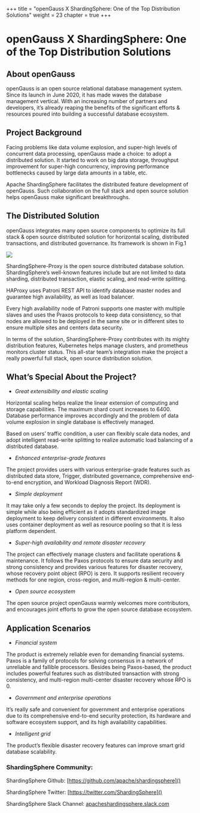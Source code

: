 +++
title = "openGauss X ShardingSphere: One of the Top Distribution Solutions"
weight = 23
chapter = true
+++

# openGauss X ShardingSphere: One of the Top Distribution Solutions

## About openGauss

openGauss is an open source relational database management system. Since its launch in June 2020, it has made waves the database management vertical. With an increasing number of partners and developers, it’s already reaping the benefits of the significant efforts & resources poured into building a successful database ecosystem.

## Project Background

Facing problems like data volume explosion, and super-high levels of concurrent data processing, openGauss made a choice: to adopt a distributed solution. It started to work on big data storage, throughput improvement for super-high concurrency, improving performance bottlenecks caused by large data amounts in a table, etc.

Apache ShardingSphere facilitates the distributed feature development of openGauss. Such collaboration on the full stack and open source solution helps openGauss make significant breakthroughs.

## The Distributed Solution

openGauss integrates many open source components to optimize its full stack & open source distributed solution for horizontal scaling, distributed transactions, and distributed governance. Its framework is shown in Fig.1

![](../../static/img/Blog_23_img_1_The_Structure_of_the_ShardingSphere_)

ShardingSphere-Proxy is the open source distributed database solution. ShardingSphere’s well-known features include but are not limited to data sharding, distributed transaction, elastic scaling, and read-write splitting.

HAProxy uses Patroni REST API to identify database master nodes and guarantee high availability, as well as load balancer.

Every high availability node of Patroni supports one master with multiple slaves and uses the Praxos protocols to keep data consistency, so that nodes are allowed to be deployed in the same site or in different sites to ensure multiple sites and centers data security.

In terms of the solution, ShardingSphere-Proxy contributes with its mighty distribution features, Kubernetes helps manage clusters, and prometheus monitors cluster status. This all-star team’s integration make the project a really powerful full stack, open source distribution solution.

## What’s Special About the Project?

* *Great extensibility and elastic scaling*

Horizontal scaling helps realize the linear extension of computing and storage capabilities. The maximum shard count increases to 6400. Database performance improves accordingly and the problem of data volume explosion in single database is effectively managed.

Based on users’ traffic condition, a user can flexibly scale data nodes, and adopt intelligent read-write splitting to realize automatic load balancing of a distributed database.

* *Enhanced enterprise-grade features*

The project provides users with various enterprise-grade features such as distributed data store, Trigger, distributed governance, comprehensive end-to-end encryption, and Workload Diagnosis Report (WDR).

* *Simple deployment*

It may take only a few seconds to deploy the project. Its deployment is simple while also being efficient as it adopts standardized image deployment to keep delivery consistent in different environments. It also uses container deployment as well as resource pooling so that it is less platform dependent.

* *Super-high availability and remote disaster recovery*

The project can effectively manage clusters and facilitate operations & maintenance. It follows the Paxos protocols to ensure data security and strong consistency and provides various features for disaster recovery, whose recovery point object (RPO) is zero. It supports resilient recovery methods for one region, cross-region, and multi-region & multi-center.

* *Open source ecosystem*

The open source project openGauss warmly welcomes more contributors, and encourages joint efforts to grow the open source database ecosystem.

## Application Scenarios

* *Financial system*

The product is extremely reliable even for demanding financial systems. Paxos is a family of protocols for solving consensus in a network of unreliable and fallible processors. Besides being Paxos-based, the product includes powerful features such as distributed transaction with strong consistency, and multi-region multi-center disaster recovery whose RPO is 0.

* *Government and enterprise operations*

It’s really safe and convenient for government and enterprise operations due to its comprehensive end-to-end security protection, its hardware and software ecosystem support, and its high availability capabilities.

* *Intelligent grid*

The product’s flexible disaster recovery features can improve smart grid database scalability.

### ShardingSphere Community:

ShardingSphere Github: [https://github.com/apache/shardingsphere]()

ShardingSphere Twitter: [https://twitter.com/ShardingSphere]()

ShardingSphere Slack Channel: [apacheshardingsphere.slack.com]()



